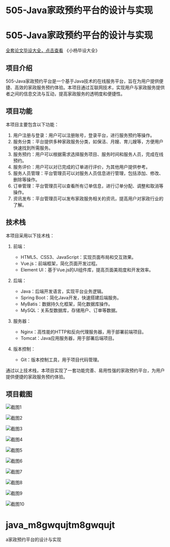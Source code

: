 # 505-Java家政预约平台的设计与实现

# 505-Java家政预约平台的设计与实现

[全套论文毕设大全，点击查看](https://www.yuque.com/yuqueyonghux32e1j/kxdc9g?#) 《小杨毕设大全》

## 项目介绍

505-Java家政预约平台是一个基于Java技术的在线服务平台，旨在为用户提供便捷、高效的家政服务预约体验。本项目通过互联网技术，实现用户与家政服务提供者之间的信息交流与互动，提高家政服务的透明度和便捷性。

## 项目功能

本项目主要包含以下功能：

1. 用户注册与登录：用户可以注册账号，登录平台，进行服务预约等操作。
2. 服务分类：平台提供多种家政服务分类，如保洁、月嫂、育儿嫂等，方便用户快速找到所需服务。
3. 服务预约：用户可以根据需求选择服务项目、服务时间和服务人员，完成在线预约。
4. 服务评价：用户可以对已完成的订单进行评价，为其他用户提供参考。
5. 服务人员管理：平台管理员可以对服务人员信息进行管理，包括添加、修改、删除等操作。
6. 订单管理：平台管理员可以查看所有订单信息，进行订单分配、调整和取消等操作。
7. 资讯发布：平台管理员可以发布家政服务相关的资讯，提高用户对家政行业的了解。

## 技术栈

本项目采用以下技术栈：

1. 前端：
   - HTML5、CSS3、JavaScript：实现页面布局和交互效果。
   - Vue.js：前端框架，简化页面开发过程。
   - Element UI：基于Vue.js的UI组件库，提高页面美观度和开发效率。

2. 后端：
   - Java：后端开发语言，实现平台业务逻辑。
   - Spring Boot：简化Java开发，快速搭建后端服务。
   - MyBatis：数据持久化框架，简化数据库操作。
   - MySQL：关系型数据库，存储用户、订单等数据。

3. 服务器：
   - Nginx：高性能的HTTP和反向代理服务器，用于部署前端项目。
   - Tomcat：Java应用服务器，用于部署后端项目。

4. 版本控制：
   - Git：版本控制工具，用于项目代码管理。

通过以上技术栈，本项目实现了一套功能完善、易用性强的家政预约平台，为用户提供便捷的家政服务预约体验。

## 项目截图

![截图1](https://kevinyang.oss-cn-shenzhen.aliyuncs.com/ItprojectImage%2F505-Java%E5%AE%B6%E6%94%BF%E9%A2%84%E7%BA%A6%E5%B9%B3%E5%8F%B0%E7%9A%84%E8%AE%BE%E8%AE%A1%E4%B8%8E%E5%AE%9E%E7%8E%B0%2Fimg_1.jpg)

![截图2](https://kevinyang.oss-cn-shenzhen.aliyuncs.com/ItprojectImage%2F505-Java%E5%AE%B6%E6%94%BF%E9%A2%84%E7%BA%A6%E5%B9%B3%E5%8F%B0%E7%9A%84%E8%AE%BE%E8%AE%A1%E4%B8%8E%E5%AE%9E%E7%8E%B0%2Fimg_2.jpg)

![截图3](https://kevinyang.oss-cn-shenzhen.aliyuncs.com/ItprojectImage%2F505-Java%E5%AE%B6%E6%94%BF%E9%A2%84%E7%BA%A6%E5%B9%B3%E5%8F%B0%E7%9A%84%E8%AE%BE%E8%AE%A1%E4%B8%8E%E5%AE%9E%E7%8E%B0%2Fimg_3.jpg)

![截图4](https://kevinyang.oss-cn-shenzhen.aliyuncs.com/ItprojectImage%2F505-Java%E5%AE%B6%E6%94%BF%E9%A2%84%E7%BA%A6%E5%B9%B3%E5%8F%B0%E7%9A%84%E8%AE%BE%E8%AE%A1%E4%B8%8E%E5%AE%9E%E7%8E%B0%2Fimg_4.jpg)

![截图5](https://kevinyang.oss-cn-shenzhen.aliyuncs.com/ItprojectImage%2F505-Java%E5%AE%B6%E6%94%BF%E9%A2%84%E7%BA%A6%E5%B9%B3%E5%8F%B0%E7%9A%84%E8%AE%BE%E8%AE%A1%E4%B8%8E%E5%AE%9E%E7%8E%B0%2Fimg_5.jpg)

![截图6](https://kevinyang.oss-cn-shenzhen.aliyuncs.com/ItprojectImage%2F505-Java%E5%AE%B6%E6%94%BF%E9%A2%84%E7%BA%A6%E5%B9%B3%E5%8F%B0%E7%9A%84%E8%AE%BE%E8%AE%A1%E4%B8%8E%E5%AE%9E%E7%8E%B0%2Fimg_6.jpg)

![截图7](https://kevinyang.oss-cn-shenzhen.aliyuncs.com/ItprojectImage%2F505-Java%E5%AE%B6%E6%94%BF%E9%A2%84%E7%BA%A6%E5%B9%B3%E5%8F%B0%E7%9A%84%E8%AE%BE%E8%AE%A1%E4%B8%8E%E5%AE%9E%E7%8E%B0%2Fimg_7.jpg)

![截图8](https://kevinyang.oss-cn-shenzhen.aliyuncs.com/ItprojectImage%2F505-Java%E5%AE%B6%E6%94%BF%E9%A2%84%E7%BA%A6%E5%B9%B3%E5%8F%B0%E7%9A%84%E8%AE%BE%E8%AE%A1%E4%B8%8E%E5%AE%9E%E7%8E%B0%2Fimg_8.jpg)

![截图9](https://kevinyang.oss-cn-shenzhen.aliyuncs.com/ItprojectImage%2F505-Java%E5%AE%B6%E6%94%BF%E9%A2%84%E7%BA%A6%E5%B9%B3%E5%8F%B0%E7%9A%84%E8%AE%BE%E8%AE%A1%E4%B8%8E%E5%AE%9E%E7%8E%B0%2Fimg_9.jpg)

![截图10](https://kevinyang.oss-cn-shenzhen.aliyuncs.com/ItprojectImage%2F505-Java%E5%AE%B6%E6%94%BF%E9%A2%84%E7%BA%A6%E5%B9%B3%E5%8F%B0%E7%9A%84%E8%AE%BE%E8%AE%A1%E4%B8%8E%E5%AE%9E%E7%8E%B0%2Fimg_10.jpg)

# java_m8gwqujtm8gwqujt
a家政预约平台的设计与实现
